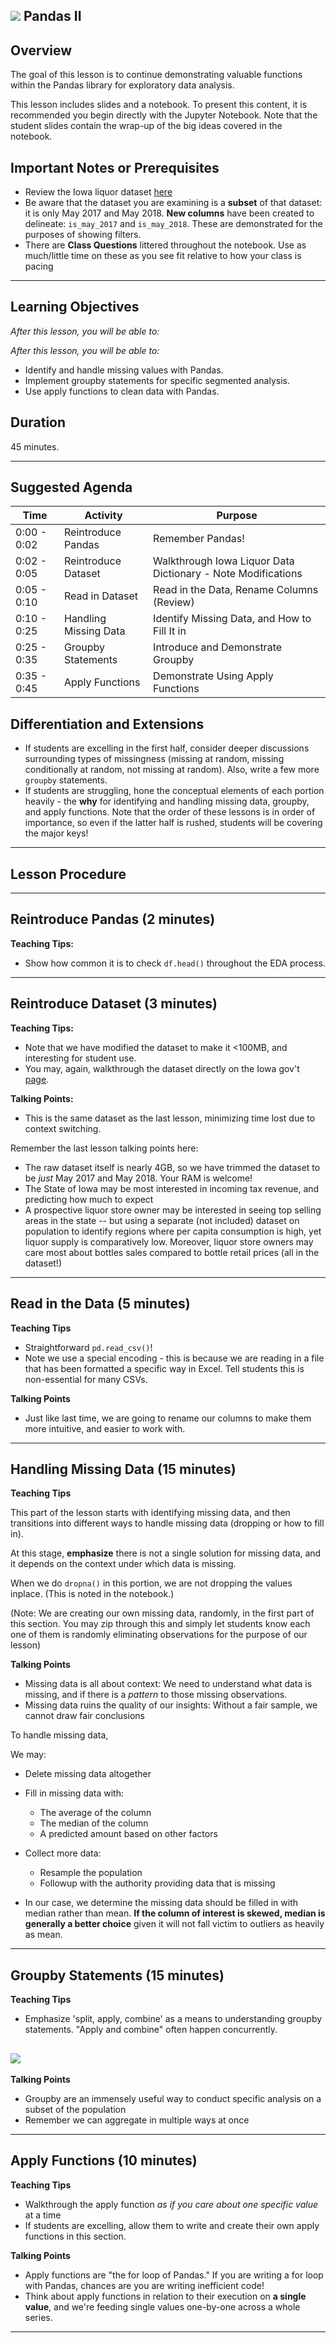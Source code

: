 <!--
---
title: Pandas II
type: lesson
duration: "0:45"
creator: Joseph Nelson
Private gist location: xxxxxx
Presentation URL: xxxxx
---
-->

## ![](https://ga-dash.s3.amazonaws.com/production/assets/logo-9f88ae6c9c3871690e33280fcf557f33.png) Pandas II

## Overview
The goal of this lesson is to continue demonstrating valuable functions within the Pandas library for exploratory data analysis.

This lesson includes slides and a notebook. To present this content, it is recommended you begin directly with the Jupyter Notebook. Note that the student slides contain the wrap-up of the big ideas covered in the notebook.


## Important Notes or Prerequisites

- Review the Iowa liquor dataset [here](https://data.iowa.gov/Economy/Iowa-Liquor-Sales/m3tr-qhgy)
- Be aware that the dataset you are examining is a **subset** of that dataset: it is only May 2017 and May 2018. **New columns** have been created to delineate: `is_may_2017` and `is_may_2018`. These are demonstrated for the purposes of showing filters.
- There are **Class Questions** littered throughout the notebook. Use as much/little time on these as you see fit relative to how your class is pacing


---

## Learning Objectives
*After this lesson, you will be able to:*

*After this lesson, you will be able to:*

- Identify and handle missing values with Pandas.
- Implement groupby statements for specific segmented analysis.
- Use apply functions to clean data with Pandas.



## Duration
45 minutes.

---

## Suggested Agenda

|    Time     | Activity | Purpose |
|-------------|----------|---------|
| 0:00 - 0:02 | Reintroduce Pandas | Remember Pandas! |
| 0:02 - 0:05 | Reintroduce Dataset | Walkthrough Iowa Liquor Data Dictionary - Note Modifications |
| 0:05 - 0:10 | Read in Dataset | Read in the Data, Rename Columns (Review) |
| 0:10 - 0:25 | Handling Missing Data | Identify Missing Data, and How to Fill It in |
| 0:25 - 0:35 | Groupby Statements | Introduce and Demonstrate Groupby |
| 0:35 - 0:45 | Apply Functions | Demonstrate Using Apply Functions |



## Differentiation and Extensions

- If students are excelling in the first half, consider deeper discussions surrounding types of missingness (missing at random, missing conditionally at random, not missing at random). Also, write a few more `groupby` statements.
- If students are struggling, hone the conceptual elements of each portion heavily - the **why** for identifying and handling missing data, groupby, and apply functions. Note that the order of these lessons is in order of importance, so even if the latter half is rushed, students will be covering the major keys!

---

## Lesson Procedure
<!--- This section outlines the lesson plan with relevant sections and subsections, providing both the total time required as well as suggestions for timing in each subsection. -->

---

## Reintroduce Pandas (2 minutes)

**Teaching Tips:**

- Show how common it is to check `df.head()` throughout the EDA process.

---

## Reintroduce Dataset (3 minutes)

**Teaching Tips:**

- Note that we have modified the dataset to make it <100MB, and interesting for student use.
- You may, again, walkthrough the dataset directly on the Iowa gov't [page](https://data.iowa.gov/Economy/Iowa-Liquor-Sales/m3tr-qhgy).


**Talking Points:**

- This is the same dataset as the last lesson, minimizing time lost due to context switching. 

Remember the last lesson talking points here:

- The raw dataset itself is nearly 4GB, so we have trimmed the dataset to be *just* May 2017 and May 2018. Your RAM is welcome!
- The State of Iowa may be most interested in incoming tax revenue, and predicting how much to expect
- A prospective liquor store owner may be interested in seeing top selling areas in the state -- but using a separate (not included) dataset on population to identify regions where per capita consumption is high, yet liquor supply is comparatively low. Moreover, liquor store owners may care most about bottles sales compared to bottle retail prices (all in the dataset!)

---

## Read in the Data (5 minutes)

**Teaching Tips**

- Straightforward `pd.read_csv()`!
- Note we use a special encoding - this is because we are reading in a file that has been formatted a specific way in Excel. Tell students this is non-essential for many CSVs.

**Talking Points**

- Just like last time, we are going to rename our columns to make them more intuitive, and easier to work with.

---

## Handling Missing Data (15 minutes)

**Teaching Tips**

This part of the lesson starts with identifying missing data, and then transitions into different ways to handle missing data (dropping or how to fill in).

At this stage, **emphasize** there is not a single solution for missing data, and it depends on the context under which data is missing.

When we do `dropna()` in this portion, we are not dropping the values inplace. (This is noted in the notebook.)

(Note: We are creating our own missing data, randomly, in the first part of this section. You may zip through this and simply let students know each one of them is randomly eliminating observations for the purpose of our lesson)

**Talking Points**

- Missing data is all about context: We need to understand what data is missing, and if there is a *pattern* to those missing observations. 
- Missing data ruins the quality of our insights: Without a fair sample, we cannot draw fair conclusions

To handle missing data,

We may:

- Delete missing data altogether
- Fill in missing data with:
    - The average of the column
    - The median of the column
    - A predicted amount based on other factors
- Collect more data:
    - Resample the population
    - Followup with the authority providing data that is missing

- In our case, we determine the missing data should be filled in with median rather than mean. **If the column of interest is skewed, median is generally a better choice** given it will not fall victim to outliers as heavily as mean.

---

## Groupby Statements (15 minutes)

**Teaching Tips**

- Emphasize 'split, apply, combine' as a means to understanding groupby statements. "Apply and combine" often happen concurrently.

## ![](http://i.imgur.com/yjNkiwL.png)


**Talking Points**

- Groupby are an immensely useful way to conduct specific analysis on a subset of the population
- Remember we can aggregate in multiple ways at once

---

## Apply Functions (10 minutes)

**Teaching Tips**

- Walkthrough the apply function *as if you care about one specific value* at a time
- If students are excelling, allow them to write and create their own apply functions in this section.

**Talking Points**

- Apply functions are "the for loop of Pandas." If you are writing a for loop with Pandas, chances are you are writing inefficient code!
- Think about apply functions in relation to their execution on **a single value**, and we're feeding single values one-by-one across a whole series.

---


